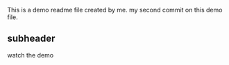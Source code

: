 This is a demo readme  file created by me.
my second commit on this demo file.



## subheader

watch the demo

